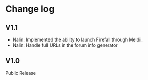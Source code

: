# Change log

V1.1
--
- Nalin: Implemented the ability to launch Firefall through Meldii.
- Nalin: Handle full URLs in the forum info generator


V1.0
--
Public Release